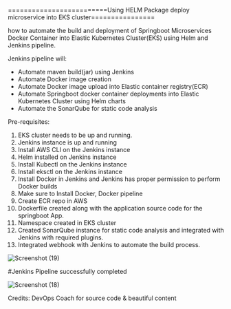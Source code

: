 =========================Using HELM Package deploy microservice into EKS cluster================

how to automate the build and deployment of Springboot Microservices Docker Container into Elastic Kubernetes Cluster(EKS) using Helm and Jenkins pipeline.

Jenkins pipeline will:
- Automate maven build(jar) using Jenkins
- Automate Docker image creation
- Automate Docker image upload into Elastic container registry(ECR)
- Automate Springboot docker container deployments into Elastic Kubernetes Cluster using Helm charts
- Automate the SonarQube for static code analysis

Pre-requisites:
1. EKS cluster needs to be up and running. 
2. Jenkins instance is up and running
3. Install AWS CLI on the Jenkins instance
4. Helm installed on Jenkins instance
5. Install Kubectl on the Jenkins instance
6. Install eksctl on the Jenkins instance
7. Install Docker in Jenkins and Jenkins has proper permission to perform Docker builds
8. Make sure to Install Docker, Docker pipeline 
9. Create ECR repo in AWS
10. Dockerfile created along with the application source code for the springboot App.
11. Namespace created in EKS cluster
12. Created SonarQube instance for static code analysis and integrated with Jenkins with required plugins.
13. Integrated webhook with Jenkins to automate the build process.
    
![Screenshot (19)](https://github.com/pillakarthik4/Microservice-Deploy-using-Helm/assets/130967802/19fddbf5-ad4e-45c0-914d-46c98f6839d1)



#Jenkins Pipeline successfully completed


![Screenshot (18)](https://github.com/pillakarthik4/Microservice-Deploy-using-Helm/assets/130967802/a26fead5-07eb-4873-ab71-b6859df90059)

Credits: DevOps Coach for source code & beautiful content

